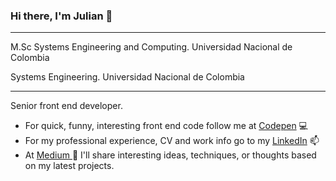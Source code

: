 ### Hi there, I'm Julian 👋
---
M.Sc Systems Engineering and Computing. Universidad Nacional de Colombia

Systems Engineering. Universidad Nacional de Colombia

---

Senior front end developer.

-  For quick, funny, interesting front end code follow me at [Codepen](https://codepen.io/jrmahechad) :computer:
-  For my professional experience,  CV and work info go to my [LinkedIn](https://www.linkedin.com/in/julian-ricardo-mahecha-d-maria-7b872386/) :mailbox:
-  At [Medium ](https://medium.com/@jrmahechad) :memo: I'll share interesting ideas, techniques, or thoughts based on my latest projects.


<!--
**jrmahechad/jrmahechad** is a ✨ _special_ ✨ repository because its `README.md` (this file) appears on your GitHub profile.

Here are some ideas to get you started:

- 🔭 I’m currently working on ...
- 🌱 I’m currently learning ...
- 👯 I’m looking to collaborate on ...
- 🤔 I’m looking for help with ...
- 💬 Ask me about ...
- 📫 How to reach me: ...
- 😄 Pronouns: ...
- ⚡ Fun fact: ...
-->
